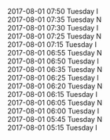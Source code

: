 2017-08-01 07:50 Tuesday  I  
2017-08-01 07:35 Tuesday  N  
2017-08-01 07:30 Tuesday  I  
2017-08-01 07:25 Tuesday  N  
2017-08-01 07:15 Tuesday  I  
2017-08-01 06:55 Tuesday  N  
2017-08-01 06:50 Tuesday  I  
2017-08-01 06:35 Tuesday  N  
2017-08-01 06:25 Tuesday  I  
2017-08-01 06:20 Tuesday  N  
2017-08-01 06:15 Tuesday  I  
2017-08-01 06:05 Tuesday  N  
2017-08-01 06:00 Tuesday  I  
2017-08-01 05:45 Tuesday  N  
2017-08-01 05:15 Tuesday  I  
